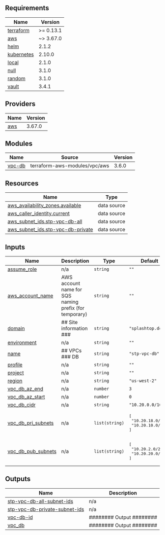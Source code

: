 <!-- BEGIN_TF_DOCS -->
## Requirements

| Name | Version |
|------|---------|
| <a name="requirement_terraform"></a> [terraform](#requirement\_terraform) | >= 0.13.1 |
| <a name="requirement_aws"></a> [aws](#requirement\_aws) | ~> 3.67.0 |
| <a name="requirement_helm"></a> [helm](#requirement\_helm) | 2.1.2 |
| <a name="requirement_kubernetes"></a> [kubernetes](#requirement\_kubernetes) | 2.10.0 |
| <a name="requirement_local"></a> [local](#requirement\_local) | 2.1.0 |
| <a name="requirement_null"></a> [null](#requirement\_null) | 3.1.0 |
| <a name="requirement_random"></a> [random](#requirement\_random) | 3.1.0 |
| <a name="requirement_vault"></a> [vault](#requirement\_vault) | 3.4.1 |

## Providers

| Name | Version |
|------|---------|
| <a name="provider_aws"></a> [aws](#provider\_aws) | 3.67.0 |

## Modules

| Name | Source | Version |
|------|--------|---------|
| <a name="module_vpc-db"></a> [vpc-db](#module\_vpc-db) | terraform-aws-modules/vpc/aws | 3.6.0 |

## Resources

| Name | Type |
|------|------|
| [aws_availability_zones.available](https://registry.terraform.io/providers/hashicorp/aws/latest/docs/data-sources/availability_zones) | data source |
| [aws_caller_identity.current](https://registry.terraform.io/providers/hashicorp/aws/latest/docs/data-sources/caller_identity) | data source |
| [aws_subnet_ids.stp-vpc-db-all](https://registry.terraform.io/providers/hashicorp/aws/latest/docs/data-sources/subnet_ids) | data source |
| [aws_subnet_ids.stp-vpc-db-private](https://registry.terraform.io/providers/hashicorp/aws/latest/docs/data-sources/subnet_ids) | data source |

## Inputs

| Name | Description | Type | Default | Required |
|------|-------------|------|---------|:--------:|
| <a name="input_assume_role"></a> [assume\_role](#input\_assume\_role) | n/a | `string` | `""` | no |
| <a name="input_aws_account_name"></a> [aws\_account\_name](#input\_aws\_account\_name) | AWS account name for SQS naming prefix (for temporary) | `string` | `""` | no |
| <a name="input_domain"></a> [domain](#input\_domain) | ## Site information ### | `string` | `"splashtop.de"` | no |
| <a name="input_environment"></a> [environment](#input\_environment) | n/a | `string` | `""` | no |
| <a name="input_name"></a> [name](#input\_name) | ## VPCs ### DB | `string` | `"stp-vpc-db"` | no |
| <a name="input_profile"></a> [profile](#input\_profile) | n/a | `string` | `""` | no |
| <a name="input_project"></a> [project](#input\_project) | n/a | `string` | `""` | no |
| <a name="input_region"></a> [region](#input\_region) | n/a | `string` | `"us-west-2"` | no |
| <a name="input_vpc_db_az_end"></a> [vpc\_db\_az\_end](#input\_vpc\_db\_az\_end) | n/a | `number` | `3` | no |
| <a name="input_vpc_db_az_start"></a> [vpc\_db\_az\_start](#input\_vpc\_db\_az\_start) | n/a | `number` | `0` | no |
| <a name="input_vpc_db_cidr"></a> [vpc\_db\_cidr](#input\_vpc\_db\_cidr) | n/a | `string` | `"10.20.0.0/16"` | no |
| <a name="input_vpc_db_pri_subnets"></a> [vpc\_db\_pri\_subnets](#input\_vpc\_db\_pri\_subnets) | n/a | `list(string)` | <pre>[<br>  "10.20.18.0/24",<br>  "10.20.10.0/24"<br>]</pre> | no |
| <a name="input_vpc_db_pub_subnets"></a> [vpc\_db\_pub\_subnets](#input\_vpc\_db\_pub\_subnets) | n/a | `list(string)` | <pre>[<br>  "10.20.2.0/24",<br>  "10.20.20.0/24"<br>]</pre> | no |

## Outputs

| Name | Description |
|------|-------------|
| <a name="output_stp-vpc-db-all-subnet-ids"></a> [stp-vpc-db-all-subnet-ids](#output\_stp-vpc-db-all-subnet-ids) | n/a |
| <a name="output_stp-vpc-db-private-subnet-ids"></a> [stp-vpc-db-private-subnet-ids](#output\_stp-vpc-db-private-subnet-ids) | n/a |
| <a name="output_vpc-db-id"></a> [vpc-db-id](#output\_vpc-db-id) | ######## Output ######## |
| <a name="output_vpc_db"></a> [vpc\_db](#output\_vpc\_db) | ######## Output ######## |
<!-- END_TF_DOCS -->